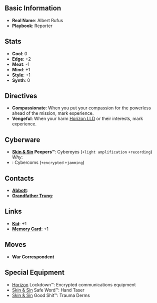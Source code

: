 ## Basic Information
- **Real Name**: Albert Rufus
- **Playbook**: Reporter

## Stats
- **Cool**: 0
- **Edge**: +2
- **Meat**: -1
- **Mind**: +1
- **Style**: +1
- **Synth**: 0

## Directives
- **Compassionate**: When you put your compassion for the powerless ahead of the mission, mark experience.
- **Vengeful**: When your harm [Horizon LLD](../HorizonLLD.md) or their interests, mark experience.

## Cyberware
- **[Skin & Sin](../SkinAndSin.md) Peepers™**: Cybereyes (`+light amplification` `+recording`)
_Why_: 
- : Cybercoms (`+encrypted` `+jamming`)


## Contacts
- **[Abbott](../Abbott)**: 
- **[Grandfather Trung](../GrandfatherTrung.md)**: 

## Links
- **[Kid](Kid.md)**: +1
- **[Memory Card](MemoryCard.md)**: +1

## Moves
- **War Correspondent**

## Special Equipment
- [Horizon](../HorizonLLD.md) Lockdown™: Encrypted communications equipment
- [Skin & Sin](../SkinAndSin.md) Safe Word™: Hand Taser
- [Skin & Sin](../SkinAndSin.md) Good Shit™: Trauma Derms